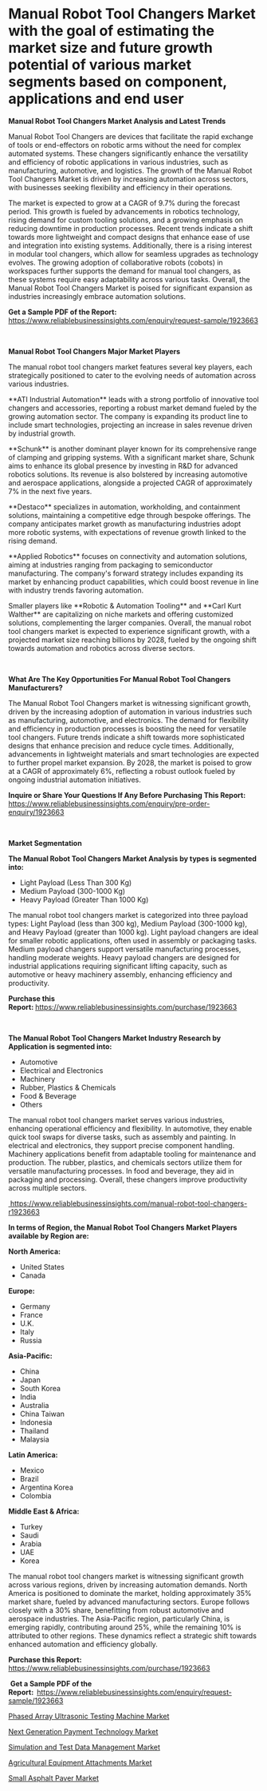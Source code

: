 <p><h1>Manual Robot Tool Changers Market with the goal of estimating the market size and future growth potential of various market segments based on component, applications and end user</h1></p><p><strong>Manual Robot Tool Changers Market Analysis and Latest Trends</strong></p>
<p><p>Manual Robot Tool Changers are devices that facilitate the rapid exchange of tools or end-effectors on robotic arms without the need for complex automated systems. These changers significantly enhance the versatility and efficiency of robotic applications in various industries, such as manufacturing, automotive, and logistics. The growth of the Manual Robot Tool Changers Market is driven by increasing automation across sectors, with businesses seeking flexibility and efficiency in their operations.</p><p>The market is expected to grow at a CAGR of 9.7% during the forecast period. This growth is fueled by advancements in robotics technology, rising demand for custom tooling solutions, and a growing emphasis on reducing downtime in production processes. Recent trends indicate a shift towards more lightweight and compact designs that enhance ease of use and integration into existing systems. Additionally, there is a rising interest in modular tool changers, which allow for seamless upgrades as technology evolves. The growing adoption of collaborative robots (cobots) in workspaces further supports the demand for manual tool changers, as these systems require easy adaptability across various tasks. Overall, the Manual Robot Tool Changers Market is poised for significant expansion as industries increasingly embrace automation solutions.</p></p>
<p><strong>Get a Sample PDF of the Report:&nbsp;</strong> <a href="https://www.reliablebusinessinsights.com/enquiry/request-sample/1923663?utm_campaign=1721&utm_medium=2&utm_source=Github&utm_content=ia&utm_term=24102024&utm_id=manual-robot-tool-changers">https://www.reliablebusinessinsights.com/enquiry/request-sample/1923663</a></p>
<p>&nbsp;</p>
<p><strong>Manual Robot Tool Changers Major Market Players</strong></p>
<p><p>The manual robot tool changers market features several key players, each strategically positioned to cater to the evolving needs of automation across various industries. </p><p>**ATI Industrial Automation** leads with a strong portfolio of innovative tool changers and accessories, reporting a robust market demand fueled by the growing automation sector. The company is expanding its product line to include smart technologies, projecting an increase in sales revenue driven by industrial growth.</p><p>**Schunk** is another dominant player known for its comprehensive range of clamping and gripping systems. With a significant market share, Schunk aims to enhance its global presence by investing in R&D for advanced robotics solutions. Its revenue is also bolstered by increasing automotive and aerospace applications, alongside a projected CAGR of approximately 7% in the next five years.</p><p>**Destaco** specializes in automation, workholding, and containment solutions, maintaining a competitive edge through bespoke offerings. The company anticipates market growth as manufacturing industries adopt more robotic systems, with expectations of revenue growth linked to the rising demand.</p><p>**Applied Robotics** focuses on connectivity and automation solutions, aiming at industries ranging from packaging to semiconductor manufacturing. The company's forward strategy includes expanding its market by enhancing product capabilities, which could boost revenue in line with industry trends favoring automation.</p><p>Smaller players like **Robotic & Automation Tooling** and **Carl Kurt Walther** are capitalizing on niche markets and offering customized solutions, complementing the larger companies. Overall, the manual robot tool changers market is expected to experience significant growth, with a projected market size reaching billions by 2028, fueled by the ongoing shift towards automation and robotics across diverse sectors.</p></p>
<p>&nbsp;</p>
<p><strong>What Are The Key Opportunities For Manual Robot Tool Changers Manufacturers?</strong></p>
<p><p>The Manual Robot Tool Changers market is witnessing significant growth, driven by the increasing adoption of automation in various industries such as manufacturing, automotive, and electronics. The demand for flexibility and efficiency in production processes is boosting the need for versatile tool changers. Future trends indicate a shift towards more sophisticated designs that enhance precision and reduce cycle times. Additionally, advancements in lightweight materials and smart technologies are expected to further propel market expansion. By 2028, the market is poised to grow at a CAGR of approximately 6%, reflecting a robust outlook fueled by ongoing industrial automation initiatives.</p></p>
<p><strong>Inquire or Share Your Questions If Any Before Purchasing This Report:</strong> <a href="https://www.reliablebusinessinsights.com/enquiry/pre-order-enquiry/1923663?utm_campaign=1721&utm_medium=2&utm_source=Github&utm_content=ia&utm_term=24102024&utm_id=manual-robot-tool-changers">https://www.reliablebusinessinsights.com/enquiry/pre-order-enquiry/1923663</a></p>
<p>&nbsp;</p>
<p><strong>Market Segmentation</strong></p>
<p><strong>The Manual Robot Tool Changers Market Analysis by types is segmented into:</strong></p>
<p><ul><li>Light Payload (Less Than 300 Kg)</li><li>Medium Payload (300-1000 Kg)</li><li>Heavy Payload (Greater Than 1000 Kg)</li></ul></p>
<p><p>The manual robot tool changers market is categorized into three payload types: Light Payload (less than 300 kg), Medium Payload (300-1000 kg), and Heavy Payload (greater than 1000 kg). Light payload changers are ideal for smaller robotic applications, often used in assembly or packaging tasks. Medium payload changers support versatile manufacturing processes, handling moderate weights. Heavy payload changers are designed for industrial applications requiring significant lifting capacity, such as automotive or heavy machinery assembly, enhancing efficiency and productivity.</p></p>
<p><strong>Purchase this Report:&nbsp;</strong><a href="https://www.reliablebusinessinsights.com/purchase/1923663?utm_campaign=1721&utm_medium=2&utm_source=Github&utm_content=ia&utm_term=24102024&utm_id=manual-robot-tool-changers">https://www.reliablebusinessinsights.com/purchase/1923663</a></p>
<p>&nbsp;</p>
<p><strong>The Manual Robot Tool Changers Market Industry Research by Application is segmented into:</strong></p>
<p><ul><li>Automotive</li><li>Electrical and Electronics</li><li>Machinery</li><li>Rubber, Plastics & Chemicals</li><li>Food & Beverage</li><li>Others</li></ul></p>
<p><p>The manual robot tool changers market serves various industries, enhancing operational efficiency and flexibility. In automotive, they enable quick tool swaps for diverse tasks, such as assembly and painting. In electrical and electronics, they support precise component handling. Machinery applications benefit from adaptable tooling for maintenance and production. The rubber, plastics, and chemicals sectors utilize them for versatile manufacturing processes. In food and beverage, they aid in packaging and processing. Overall, these changers improve productivity across multiple sectors.</p></p>
<p><a href="https://www.reliablebusinessinsights.com/manual-robot-tool-changers-r1923663?utm_campaign=1721&utm_medium=2&utm_source=Github&utm_content=ia&utm_term=24102024&utm_id=manual-robot-tool-changers">&nbsp;https://www.reliablebusinessinsights.com/manual-robot-tool-changers-r1923663</a></p>
<p><strong>In terms of Region, the Manual Robot Tool Changers Market Players available by Region are:</strong></p>
<p>
    <p> <strong> North America: </strong>
        <ul>
            <li>United States</li>
            <li>Canada</li>
        </ul>
        </p> 
    <p> <strong> Europe: </strong>
        <ul>
            <li>Germany</li>
            <li>France</li>
            <li>U.K.</li>
            <li>Italy</li>
            <li>Russia</li>
        </ul>
        </p> 
    <p> <strong> Asia-Pacific: </strong>
        <ul>
            <li>China</li>
            <li>Japan</li>
            <li>South Korea</li>
            <li>India</li>
            <li>Australia</li>
            <li>China Taiwan</li>
            <li>Indonesia</li>
            <li>Thailand</li>
            <li>Malaysia</li>
        </ul>
        </p> 
    <p> <strong> Latin America: </strong>
        <ul>
            <li>Mexico</li>
            <li>Brazil</li>
            <li>Argentina Korea</li>
            <li>Colombia</li>
        </ul>
        </p> 
    <p> <strong> Middle East & Africa: </strong>
        <ul>
            <li>Turkey</li>
            <li>Saudi</li>
            <li>Arabia</li>
            <li>UAE</li>
            <li>Korea</li>
        </ul>
    </p>
    </p>
<p><p>The manual robot tool changers market is witnessing significant growth across various regions, driven by increasing automation demands. North America is positioned to dominate the market, holding approximately 35% market share, fueled by advanced manufacturing sectors. Europe follows closely with a 30% share, benefitting from robust automotive and aerospace industries. The Asia-Pacific region, particularly China, is emerging rapidly, contributing around 25%, while the remaining 10% is attributed to other regions. These dynamics reflect a strategic shift towards enhanced automation and efficiency globally.</p></p>
<p><strong>Purchase this Report: </strong><a href="https://www.reliablebusinessinsights.com/purchase/1923663?utm_campaign=1721&utm_medium=2&utm_source=Github&utm_content=ia&utm_term=24102024&utm_id=manual-robot-tool-changers">https://www.reliablebusinessinsights.com/purchase/1923663</a></p>
<p>&nbsp;<strong>Get a Sample PDF of the Report:&nbsp;&nbsp;</strong><a href="https://www.reliablebusinessinsights.com/enquiry/request-sample/1923663?utm_campaign=1721&utm_medium=2&utm_source=Github&utm_content=ia&utm_term=24102024&utm_id=manual-robot-tool-changers">https://www.reliablebusinessinsights.com/enquiry/request-sample/1923663</a></p>
<p><strong></strong></p>
<p><p><a href="https://issuu.com/reportprime-2/docs/phased-array-ultrasonic-testing-machine-market-siz?utm_campaign=1721&utm_medium=2&utm_source=Github&utm_content=ia&utm_term=24102024&utm_id=manual-robot-tool-changers">Phased Array Ultrasonic Testing Machine Market</a></p><p><a href="https://www.linkedin.com/pulse/decoding-next-generation-payment-technology-market-signals-5jivc?utm_campaign=1721&utm_medium=2&utm_source=Github&utm_content=ia&utm_term=24102024&utm_id=manual-robot-tool-changers">Next Generation Payment Technology Market</a></p><p><a href="https://www.linkedin.com/pulse/market-insights-global-simulation-test-data-management-forecast-vvkqc?utm_campaign=1721&utm_medium=2&utm_source=Github&utm_content=ia&utm_term=24102024&utm_id=manual-robot-tool-changers">Simulation and Test Data Management Market</a></p><p><a href="https://github.com/HobertDavis43/Market-Research-Report-List-1/blob/main/agricultural-equipment-attachments-market.md?utm_campaign=1721&utm_medium=2&utm_source=Github&utm_content=ia&utm_term=24102024&utm_id=manual-robot-tool-changers">Agricultural Equipment Attachments Market</a></p><p><a href="https://issuu.com/reportprime-2/docs/small-asphalt-paver-market-size-2030.pptx?utm_campaign=1721&utm_medium=2&utm_source=Github&utm_content=ia&utm_term=24102024&utm_id=manual-robot-tool-changers">Small Asphalt Paver Market</a></p></p>